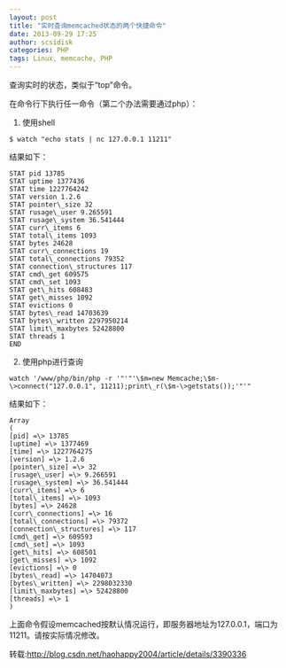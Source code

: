 ```yaml
---
layout: post
title: "实时查询memcached状态的两个快捷命令"
date: 2013-09-29 17:25
author: scsidisk
categories: PHP
tags: Linux, memcache, PHP
---
```


查询实时的状态，类似于“top”命令。

在命令行下执行任一命令（第二个办法需要通过php）：

1. 使用shell

```
​$ watch "echo stats | nc 127.0.0.1 11211"
```

结果如下：

```
STAT pid 13785
STAT uptime 1377436
STAT time 1227764242
STAT version 1.2.6
STAT pointer\_size 32
STAT rusage\_user 9.265591
STAT rusage\_system 36.541444
STAT curr\_items 6
STAT total\_items 1093
STAT bytes 24628
STAT curr\_connections 19
STAT total\_connections 79352
STAT connection\_structures 117
STAT cmd\_get 609575
STAT cmd\_set 1093
STAT get\_hits 608483
STAT get\_misses 1092
STAT evictions 0
STAT bytes\_read 14703639
STAT bytes\_written 2297950214
STAT limit\_maxbytes 52428800
STAT threads 1
END
```

2. 使用php进行查询

```
​watch '/www/php/bin/php -r '"'"'\$m=new Memcache;\$m-\>connect("127.0.0.1", 11211);print\_r(\$m-\>getstats());'"'"
```

结果如下：

```
Array
(
[pid] =\> 13785
[uptime] =\> 1377469
[time] =\> 1227764275
[version] =\> 1.2.6
[pointer\_size] =\> 32
[rusage\_user] =\> 9.266591
[rusage\_system] =\> 36.541444
[curr\_items] =\> 6
[total\_items] =\> 1093
[bytes] =\> 24628
[curr\_connections] =\> 16
[total\_connections] =\> 79372
[connection\_structures] =\> 117
[cmd\_get] =\> 609593
[cmd\_set] =\> 1093
[get\_hits] =\> 608501
[get\_misses] =\> 1092
[evictions] =\> 0
[bytes\_read] =\> 14704073
[bytes\_written] =\> 2298032330
[limit\_maxbytes] =\> 52428800
[threads] =\> 1
)
```

上面命令假设memcached按默认情况运行，即服务器地址为127.0.0.1，端口为11211。请按实际情况修改。

转载:http://blog.csdn.net/haohappy2004/article/details/3390336
